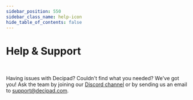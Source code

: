 ```yaml
---
sidebar_position: 550
sidebar_class_name: help-icon
hide_table_of_contents: false
---
```


# Help & Support

<br />

Having issues with Decipad? Couldn't find what you needed? We've got you! Ask the team by joining our <a href="https://discord.gg/CUtKEd3rBn">Discord channel</a> or by sending us an email to [support@decipad.com](mailto:support@decipad.com).
